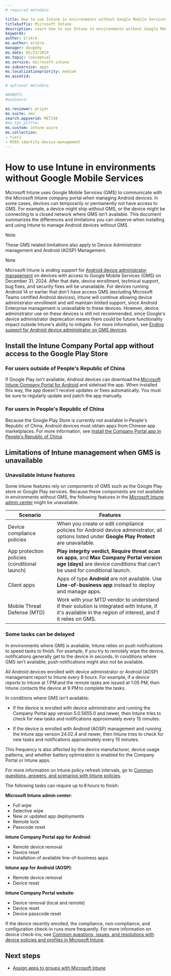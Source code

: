 ```yaml
---
# required metadata

title: How to use Intune in environments without Google Mobile Services
titleSuffix: Microsoft Intune
description: Learn how to use Intune in environments without Google Mobile Services.
keywords:
author: Erikre
ms.author: erikre
manager: dougeby
ms.date: 02/23/2024
ms.topic: conceptual
ms.service: microsoft-intune
ms.subservice: apps
ms.localizationpriority: medium
ms.assetid: 

# optional metadata

#ROBOTS:
#audience:

ms.reviewer: priyar
ms.suite: ems
search.appverid: MET150
#ms.tgt_pltfrm:
ms.custom: intune-azure
ms.collection:
- tier2
- M365-identity-device-management
---
```


# How to use Intune in environments without Google Mobile Services

Microsoft Intune uses Google Mobile Services (GMS) to communicate with the Microsoft Intune company portal when managing Android devices. In some cases, devices can temporarily or permanently not have access to GMS. For example, a device might ship without GMS, or the device might be connecting to a closed network where GMS isn't available. This document summarizes the differences and limitations you can observe when installing and using Intune to manage Android devices without GMS.

> [!NOTE]
> These GMS related limitations also apply to Device Administrator management and Android (AOSP) Management.

> [!NOTE]
> Microsoft Intune is ending support for [Android device administrator management](../enrollment/android-enroll-device-administrator.md) on devices with access to Google Mobile Services (GMS) on December 31, 2024. After that date, device enrollment, technical support, bug fixes, and security fixes will be unavailable.
> For devices running Android 14 or earlier that don't have access GMS (excluding Microsoft Teams certified Android devices), Intune will continue allowing device administrator enrollment and will maintain limited support, since Android Enterprise management is unavailable to these devices. However, device administrator use on these devices is still not recommended, since Google's device administrator deprecation means there could be future functionality impact outside Intune's ability to mitigate.
> For more information, see [Ending support for Android device administrator on GMS devices](https://techcommunity.microsoft.com/t5/intune-customer-success/microsoft-intune-ending-support-for-android-device-administrator/ba-p/3915443).  

## Install the Intune Company Portal app without access to the Google Play Store

### For users outside of People's Republic of China

If Google Play isn't available, Android devices can download the [Microsoft Intune Company Portal for Android](https://www.microsoft.com/download/details.aspx?id=49140) and sideload the app. When installed this way, the app doesn't receive updates or fixes automatically. You must be sure to regularly update and patch the app manually.

### For users in People's Republic of China

Because the Google Play Store is currently not available in People's Republic of China, Android devices must obtain apps from Chinese app marketplaces. For more information, see [Install the Company Portal app in People's Republic of China](../user-help/install-company-portal-android-china.md).

## Limitations of Intune management when GMS is unavailable

### Unavailable Intune features

Some Intune features rely on components of GMS such as the Google Play store or Google Play services. Because these components are not available in environments without GMS, the following features in the [Microsoft Intune admin center](https://go.microsoft.com/fwlink/?linkid=2109431) might be unavailable.  

| Scenario  | Features  |
|---|---|
| Device compliance policies  | When you create or edit compliance policies for Android device administrator, all options listed under **Google Play Protect** are unavailable.  |
| App protection policies (conditional launch)  | **Play integrity verdict**, **Require threat scan on apps**, and **Max Company Portal version age (days)** are device conditions that can't be used for conditional launch.  |
| Client apps  | Apps of type **Android** are not available. Use **Line-of-business app** instead to deploy and manage apps.  |
| Mobile Threat Defense (MTD)  | Work with your MTD vendor to understand if their solution is integrated with Intune, if it's available in the region of interest, and if it relies on GMS.  |

### Some tasks can be delayed

In environments where GMS is available, Intune relies on push notifications to speed tasks to finish. For example, if you try to remotely wipe the device, notifications generally get to the device in seconds. In conditions where GMS isn't available, push notifications might also not be available.

All Android devices enrolled with device administrator or Android (AOSP) management report to Intune every 8 hours. For example, if a device reports to Intune at 1 PM and the remote tasks are issued at 1:05 PM, then Intune contacts the device at 9 PM to complete the tasks.

In conditions where GMS isn't available:

- If the device is enrolled with device administrator and running the Company Portal app version 5.0.5655.0 and newer, then Intune tries to check for new tasks and notifications approximately every 15 minutes.

- If the device is enrolled with Android (AOSP) management and running the Intune app version 24.02.4 and newer, then Intune tries to check for new tasks and notifications approximately every 15 minutes.

This frequency is also affected by the device manufacturer, device usage patterns, and whether battery optimization is enabled for the Company Portal or Intune apps.

For more information on Intune policy refresh intervals, go to [Common questions, answers, and scenarios with Intune policies](../configuration/device-profile-troubleshoot.md).

The following tasks can require up to 8 hours to finish:

**Microsoft Intune admin center**:

- Full wipe
- Selective wipe
- New or updated app deployments
- Remote lock
- Passcode reset

**Intune Company Portal app for Android**:

- Remote device removal
- Device reset
- Installation of available line-of-business apps

**Intune app for Android (AOSP)**:

- Remote device removal
- Device reset

**Intune Company Portal website**:

- Device removal (local and remote)
- Device reset
- Device passcode reset

If the device recently enrolled, the compliance, non-compliance, and configuration check-in runs more frequently. For more information on device check-ins, see [Common questions, issues, and resolutions with device policies and profiles in Microsoft Intune](../configuration/device-profile-troubleshoot.md).

## Next steps

- [Assign apps to groups with Microsoft Intune](../apps/apps-deploy.md)
